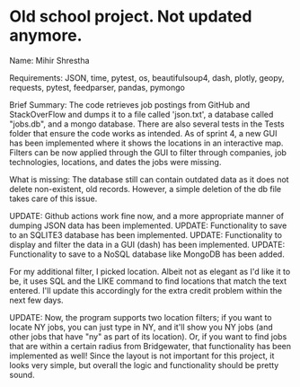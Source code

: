 # Old school project. Not updated anymore.

Name: Mihir Shrestha

Requirements: JSON, time, pytest, os, beautifulsoup4, dash, plotly, geopy,
requests, pytest, feedparser, pandas, pymongo

Brief Summary: The code retrieves job postings from GitHub and StackOverFlow and dumps it to a 
file called 'json.txt', a database called "jobs.db", and a mongo database. There are also several tests in the Tests 
folder that ensure the code works as intended. As of sprint 4, a new GUI has been implemented where
it shows the locations in an interactive map. Filters can be now applied through the GUI to filter
through companies, job technologies, locations, and dates the jobs were missing.

What is missing: The database still can contain outdated data as it does not delete non-existent, old records.
However, a simple deletion of the db file takes care of this issue. 

UPDATE: Github actions work fine now, and a more appropriate manner of dumping JSON data has been implemented.
UPDATE: Functionality to save to an SQLITE3 database has been implemented.
UPDATE: Functionality to display and filter the data in a GUI (dash) has been implemented.
UPDATE: Functionality to save to a NoSQL database like MongoDB has been added.

For my additional filter, I picked location. Albeit not as elegant as I'd like it to be, it
uses SQL and the LIKE command to find locations that match the text entered. I'll update this accordingly
for the extra credit problem within the next few days.

UPDATE: Now, the program supports two location filters; if you want to locate NY jobs, you can just
type in NY, and it'll show you NY jobs (and other jobs that have "ny" as part of its location). Or, 
if you want to find jobs that are within a certain radius from Bridgewater, that functionality has
been implemented as well! Since the layout is not important for this project, it looks very simple,
but overall the logic and functionality should be pretty sound. 
